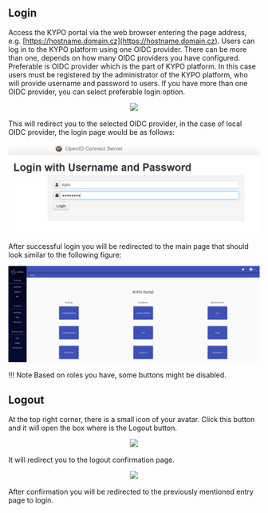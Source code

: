 ## Login

Access the KYPO portal via the web browser entering the page address, e.g. [https://hostname.domain.cz](https://hostname.domain.cz). Users can log in to the KYPO platform using one OIDC provider. There can be more than one, depends on how many OIDC providers you have configured. Preferable is OIDC provider which is the part of KYPO platform. In this case users must be registered by the administrator of the KYPO platform, who will provide username and password to users. If you have more than one OIDC provider, you can select preferable login option.
<p align="center">
  <img height="130" src="../../img/user-guide/login-and-logout/login-muni-or-local-issuer.png">
</p>

This will redirect you to the selected OIDC provider, in the case of local OIDC provider, the login page would be as follows: 

![csirt-mu-issuer](../img/user-guide/login-and-logout/local-oidc-provider-login-window.png)

After successful login you will be redirected to the main page that should look similar to the following figure:

![kypo-front-page](../img/user-guide/login-and-logout/kypo-portal-home-page.png)

!!! Note
    Based on roles you have, some buttons might be disabled. 

## Logout

At the top right corner, there is a small icon of your avatar. Click this button and it will open the box where is the Logout button. 
<p align="center">
  <img  src="../../img/user-guide/login-and-logout/logout-panel.png">
</p>

It will redirect you to the logout confirmation page.

<p align="center">
  <img height="130" src="../../img/user-guide/login-and-logout/logout-confirmation-page.png">
</p>

After confirmation you will be redirected to the previously mentioned entry page to login.
